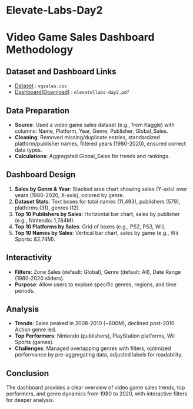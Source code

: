 # Elevate-Labs-Day2
# Video Game Sales Dashboard Methodology

## Dataset and Dashboard Links
- [Dataset](https://github.com/tayyab415/Elevate-Labs-Day2/blob/main/vgsales.csv)  : `vgsales.csv`
- [Dashboard(Download)](https://github.com/tayyab415/Elevate-Labs-Day2/blob/main/dashboard-elevatellabs-day2.pdf) : `elevatellabs-day2.pdf`
 
## Data Preparation
- **Source**: Used a video game sales dataset (e.g., from Kaggle) with columns: Name, Platform, Year, Genre, Publisher, Global_Sales.
- **Cleaning**: Removed missing/duplicate entries, standardized platform/publisher names, filtered years (1980-2020), ensured correct data types.
- **Calculations**: Aggregated Global_Sales for trends and rankings.

## Dashboard Design
1. **Sales by Genre & Year**: Stacked area chart showing sales (Y-axis) over years (1980-2020, X-axis), colored by genre.
2. **Dataset Stats**: Text boxes for total names (11,493), publishers (579), platforms (31), genres (12).
3. **Top 10 Publishers by Sales**: Horizontal bar chart, sales by publisher (e.g., Nintendo: 1,784M).
4. **Top 10 Platforms by Sales**: Grid of boxes (e.g., PS2, PS3, Wii).
5. **Top 10 Names by Sales**: Vertical bar chart, sales by game (e.g., Wii Sports: 82.74M).

## Interactivity
- **Filters**: Zone Sales (default: Global), Genre (default: All), Date Range (1980-2020 sliders).
- **Purpose**: Allow users to explore specific genres, regions, and time periods.

## Analysis
- **Trends**: Sales peaked in 2008-2010 (~600M), declined post-2010. Action genre led.
- **Top Performers**: Nintendo (publishers), PlayStation platforms, Wii Sports (games).
- **Challenges**: Managed overlapping genres with filters, optimized performance by pre-aggregating data, adjusted labels for readability.

## Conclusion
The dashboard provides a clear overview of video game sales trends, top performers, and genre dynamics from 1980 to 2020, with interactive filters for deeper analysis.

